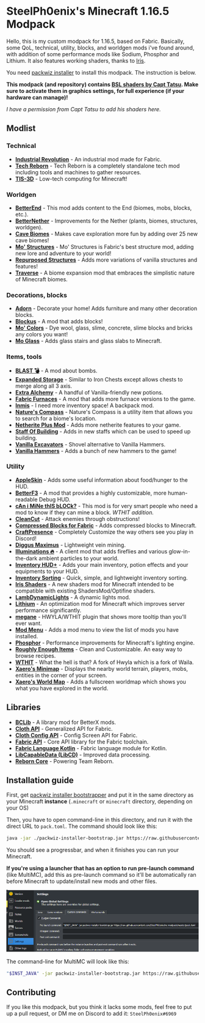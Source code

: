 # SteelPh0enix's Minecraft 1.16.5 Modpack

Hello, this is my custom modpack for 1.16.5, based on Fabric. Basically, some QoL, technical, utility, blocks, and worldgen mods i've found around, with addition of some performance mods like Sodium, Phosphor and Lithium. It also features working shaders, thanks to [Iris](https://github.com/IrisShaders/Iris).

You need [packwiz installer](https://github.com/comp500/packwiz-installer-bootstrap/releases) to install this modpack. The instruction is below.

**This modpack (and repository) contains [BSL shaders by Capt Tatsu](https://bitslablab.com/bslshaders/). Make sure to activate them in graphics settings, for full experience (if your hardware can manage)!**

*I have a permission from Capt Tatsu to add his shaders here.*

## Modlist

### Technical

* **[Industrial Revolution](https://www.curseforge.com/minecraft/mc-mods/industrial-revolution)** - An industrial mod made for Fabric.
* **[Tech Reborn](https://www.curseforge.com/minecraft/mc-mods/techreborn)** - Tech Reborn is a completely standalone tech mod including tools and machines to gather resources.
* **[TIS-3D](https://www.curseforge.com/minecraft/mc-mods/tis-3d)** - Low-tech computing for Minecraft!

### Worldgen

* **[BetterEnd](https://www.curseforge.com/minecraft/mc-mods/betterend)** - This mod adds content to the End (biomes, mobs, blocks, etc.).
* **[BetterNether](https://www.curseforge.com/minecraft/mc-mods/betternether)** - Improvements for the Nether (plants, biomes, structures, worldgen).
* **[Cave Biomes](https://www.curseforge.com/minecraft/mc-mods/cave-biomes)** - Makes cave exploration more fun by adding over 25 new cave biomes!
* **[Mo' Structures](https://www.curseforge.com/minecraft/mc-mods/mo-structures)** - Mo' Structures is Fabric's best structure mod, adding new lore and adventure to your world!
* **[Repurposed Structures](https://www.curseforge.com/minecraft/mc-mods/repurposed-structures-fabric)** - Adds more variations of vanilla structures and features!
* **[Traverse](https://www.curseforge.com/minecraft/mc-mods/traverse)** - A biome expansion mod that embraces the simplistic nature of Minecraft biomes.

### Decorations, blocks

* **[Adorn](https://www.curseforge.com/minecraft/mc-mods/adorn)** - Decorate your home! Adds furniture and many other decoration blocks.
* **[Blockus](https://www.curseforge.com/minecraft/mc-mods/blockus)** - A mod that adds blocks!
* **[Mo' Colors](https://www.curseforge.com/minecraft/mc-mods/mo-colors)** - Dye wool, glass, slime, concrete, slime blocks and bricks any colors you want!
* **[Mo Glass](https://www.curseforge.com/minecraft/mc-mods/mo-glass)** - Adds glass stairs and glass slabs to Minecraft.

### Items, tools

* **[BLAST 💣](https://www.curseforge.com/minecraft/mc-mods/blast)** - A mod about bombs.
* **[Expanded Storage](https://www.curseforge.com/minecraft/mc-mods/expanded-storage-fabric)** - Similar to Iron Chests except allows chests to merge along all 3 axis.
* **[Extra Alchemy](https://www.curseforge.com/minecraft/mc-mods/extra-alchemy)** - A handful of Vanilla-friendly new potions.
* **[Fabric Furnaces](https://www.curseforge.com/minecraft/mc-mods/fabric-furnaces)** - A mod that adds more furnace versions to the game.
* **[Inmis](https://www.curseforge.com/minecraft/mc-mods/inmis)** - I need more inventory space! A backpack mod.
* **[Nature's Compass](https://www.curseforge.com/minecraft/mc-mods/natures-compass)** - Nature's Compass is a utility item that allows you to search for a biome's location.
* **[Netherite Plus Mod](https://www.curseforge.com/minecraft/mc-mods/netherite-plus-mod)** - Adds more netherite features to your game.
* **[Staff Of Building](https://www.curseforge.com/minecraft/mc-mods/staff-of-building)** - Adds in new staffs which can be used to speed up building.
* **[Vanilla Excavators](https://www.curseforge.com/minecraft/mc-mods/vanilla-excavators)** - Shovel alternative to Vanilla Hammers.
* **[Vanilla Hammers](https://www.curseforge.com/minecraft/mc-mods/vanilla-hammers)** - Adds a bunch of new hammers to the game!

### Utility

* **[AppleSkin](https://www.curseforge.com/minecraft/mc-mods/appleskin)** - Adds some useful information about food/hunger to the HUD.
* **[BetterF3](https://www.curseforge.com/minecraft/mc-mods/betterf3)** - A mod that provides a highly customizable, more human-readable Debug HUD.
* **[cAn i MiNe thIS bLOCk?](https://www.curseforge.com/minecraft/mc-mods/can-i-mine-this-block)** - This mod is for very smart people who need a mod to know if they can mine a block. *WTHIT addition.*
* **[CleanCut](https://www.curseforge.com/minecraft/mc-mods/cleancut)** - Attack enemies through obstructions!
* **[Compressed Blocks for Fabric](https://www.curseforge.com/minecraft/mc-mods/compressed-blocks-for-fabric)** - Adds compressed blocks to Minecraft.
* **[CraftPresence](https://www.curseforge.com/minecraft/mc-mods/craftpresence)** - Completely Customize the way others see you play in Discord!
* **[Diggus Maximus](https://www.curseforge.com/minecraft/mc-mods/diggus-maximus)** - Lightweight vein mining.
* **[Illuminations 🔥](https://www.curseforge.com/minecraft/mc-mods/illuminations)** - A client mod that adds fireflies and various glow-in-the-dark ambient particles to your world.
* **[Inventory HUD+](https://www.curseforge.com/minecraft/mc-mods/inventory-hud-forge)** - Adds your main inventory, potion effects and your equipments to your HUD.
* **[Inventory Sorting](https://www.curseforge.com/minecraft/mc-mods/inventory-sorting)** - Quick, simple, and lightweight inventory sorting.
* **[Iris Shaders](https://www.curseforge.com/minecraft/mc-mods/irisshaders)** - A new shaders mod for Minecraft intended to be compatible with existing ShadersMod/Optifine shaders.
* **[LambDynamicLights](https://www.curseforge.com/minecraft/mc-mods/lambdynamiclights)** - A dynamic lights mod.
* **[Lithium](https://www.curseforge.com/minecraft/mc-mods/lithium)** - An optimization mod for Minecraft which improves server performance significantly.
* **[megane](https://www.curseforge.com/minecraft/mc-mods/megane)** - HWYLA/WTHIT plugin that shows more tooltip than you'll ever want.
* **[Mod Menu](https://www.curseforge.com/minecraft/mc-mods/modmenu)** - Adds a mod menu to view the list of mods you have installed.
* **[Phosphor](https://www.curseforge.com/minecraft/mc-mods/phosphor)** - Performance improvements for Minecraft's lighting engine.
* **[Roughly Enough Items](https://www.curseforge.com/minecraft/mc-mods/roughly-enough-items)** - Clean and Customizable. An easy way to browse recipes.
* **[WTHIT](https://www.curseforge.com/minecraft/mc-mods/wthit)** - What the hell is that? A fork of Hwyla which is a fork of Waila.
* **[Xaero's Minimap](https://www.curseforge.com/minecraft/mc-mods/xaeros-minimap)** - Displays the nearby world terrain, players, mobs, entities in the corner of your screen.
* **[Xaero's World Map](https://www.curseforge.com/minecraft/mc-mods/xaeros-world-map)** - Adds a fullscreen worldmap which shows you what you have explored in the world.

## Libraries

* **[BCLib](https://www.curseforge.com/minecraft/mc-mods/bclib)** - A library mod for BetterX mods.
* **[Cloth API](https://www.curseforge.com/minecraft/mc-mods/cloth-api)** - Generalized API for Fabric.
* **[Cloth Config API](https://www.curseforge.com/minecraft/mc-mods/cloth-config)**  - Config Screen API for Fabric.
* **[Fabric API](https://www.curseforge.com/minecraft/mc-mods/fabric-api)** - Core API library for the Fabric toolchain.
* **[Fabric Language Kotlin](https://www.curseforge.com/minecraft/mc-mods/fabric-language-kotlin)** - Fabric language module for Kotlin.
* **[LibCapableData (LibCD)](https://www.curseforge.com/minecraft/mc-mods/libcd)** - Improved data processing.
* **[Reborn Core](https://www.curseforge.com/minecraft/mc-mods/reborncore)** - Powering Team Reborn.

## Installation guide
First, get [packwiz installer bootstrapper](https://github.com/comp500/packwiz-installer-bootstrap/releases) and put it in the same directory as your Minecraft **instance** (`.minecraft` or `minecraft` directory, depending on your OS)

Then, you have to open command-line in this directory, and run it with the direct URL to `pack.toml`. The command should look like this:

```bash
java -jar ./packwiz-installer-bootstrap.jar https://raw.githubusercontent.com/SteelPh0enix/mc-modpack/master/pack.toml
```

You should see a progressbar, and when it finishes you can run your Minecraft.

**If you're using a launcher that has an option to run pre-launch command** (like MultiMC), add this as pre-launch command so it'll be automatically ran before Minecraft to update/install new mods and other files.

![multimc_prelaunch](./img/multimc.png)

The command-line for MultiMC will look like this:

```bash
"$INST_JAVA" -jar packwiz-installer-bootstrap.jar https://raw.githubusercontent.com/SteelPh0enix/mc-modpack/master/pack.toml
```

## Contributing

If you like this modpack, but you think it lacks some mods, feel free to put up a pull request, or DM me on Discord to add it: `SteelPh0enix#6969`
